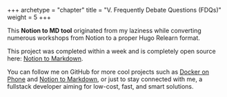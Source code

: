 +++
archetype = "chapter"
title = "V. Frequently Debate Questions (FDQs)"
weight = 5
+++


This **Notion to MD tool** originated from my laziness while converting numerous workshops from Notion to a proper Hugo Relearn format.


This project was completed within a week and is completely open source here: [Notion to Markdown](https://github.com/heo001997/notion-to-markdown).


You can follow me on GitHub for more cool projects such as [Docker on Phone](https://github.com/heo001997/docker-on-phone) and [Notion to Markdown](https://github.com/heo001997/notion-to-markdown), or just to stay connected with me, a fullstack developer aiming for low-cost, fast, and smart solutions.


